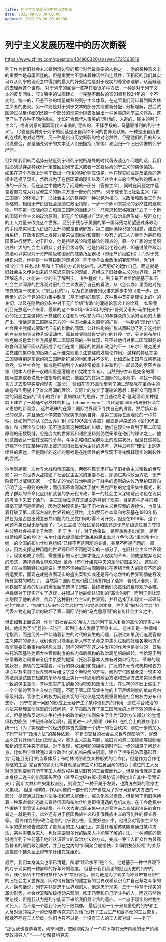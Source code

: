 ```yaml
---
title: 列宁主义发展历程中的历次断裂
date: 2022-08-06 00:00:00
updated: 2022-08-06 00:00:00
---
```


# 列宁主义发展历程中的历次断裂

https://www.zhihu.com/question/434900320/answer/1721363819

列宁作为新旧社会主义者划清边界的那个时代最重要的人物之一，他的某种意义上的重要性是毋庸置疑的。但是重要性不意味着神话性和连续性，正相反的我们其实可以从列宁的理论之中得到的最大的好处恰恰是对于现实的尊重和理解，从而辩证的去理解这个世界。
对于列宁的阅读一直存在着很多种方法，一种是对于列宁文本的反复回味，咬文嚼字的试图建立一个完整不断裂的1901直到1924年的一个不变的，统一的，只是不停的增量成熟的列宁主义体系，在这里我们可以看到斯大林主义者的史观。另一种则是对于列宁文本的部分文段重新分配，分析理解，然后试图通过尽量详细的还原一个部分的现实分镜去发展出一种另类的列宁主义体系，这里产生了各种不同的极端，比如符合现代人审美的“理想的，人道的，民主的列宁主义”，或者刻意的偏离现代人审美的“恐怖的，不择手段的，马基雅维利的列宁主义”。
尽管这两种对于列宁的阅读是出自两种不同的世界观认知，一种是出自历史的连续的绝对必然性，另一种是出自历史断裂的绝对必然性，但是他们的目的却又吊诡重合，都是通过列宁的文本让人们去拥抱（警惕）和回归一个旧日偶像的列宁尸体。

但如果我们转而选择去贴近列宁和列宁他所身处的时代再去谈这个问题的话，我们就必须抛弃那种我们一定要回到列宁主义或者一定要远离列宁主义的偶像偏执。
如果在这个基础上对列宁做出一句话的评价则应该是，他在现实抑或是反革命的选择中选择了现实，然后成为了在俄国革命现实以及旧社会主义的全面失败的解决方法的一部分，但在这之中他成为了问题的一部分（官僚主义），同时在问题之中蕴含着努力成为对官僚主义的解决方法一部分的列宁。
列宁成长在旧社会主义（第二国际）的环境之下，旧社会主义的秩序是一种以党为核心，以政治和政治工作为基础的，相信无产阶级社会是通过政治指导，一步一个脚印来实现的必然性的建筑物。早在第一国际的灭亡和第二国际的重建之时，马克思和恩格斯就订立了一个新的国际社会主义的政治原则，即无产阶级通过广泛的参与政治最后形成一股群众化的工人力量来改变这个世界。
区别于残存于美国的第一国际残党希望通过非政治的手段来实现工人阶级的上升抑或是自我解放，第二国际选择积极的组党，建立政治系统，在政治议题上发挥力量来试图维护和控制一股有力的工人力量作为筹码和国家进行博弈。对于群众，他是持建设论和灌输论的观点的，即一个广袤的党组织培养广大的社会主义群众；对于阶级斗争，他是持政治化观点的，即通过某种政治方法可以实现对于资产阶级和国家的威胁乃至霸权（即无产阶级胜利）；而对于党组织内部，他则是一种等级制的观点的，基于参与议会政治的客观环境，党“组织”的工作任务以科层和上下级的方式传达进行，从而更好的运作自己。而这就是旧社会主义传达出来的马克思原则性的观点，这组成了旧社会主义的世界观，只有理解这点，才能进一步的去了解列宁。
某种程度上，列宁最开始恰恰是基于和旧社会主义同源的世界观对旧社会主义发表了自己的看法，从《怎么办》里面他对先锋党的第一次定义（“职业化的”），以及在追随普列汉诺夫脚步中的《进一步，退两步》的对于党的权力集中制度（基于当时的现实，这种集中首先是理论上的）的关切，以及在随后的分裂中对于无产阶级“专政”的灌输论意义上的诠释。
如果我们目光放远一点来看，最早的这个1901年-1903年的列宁-普列汉诺夫-马尔托夫中心的社民工党这种对于党建的关注和对于以党为中心的与群众的关系的理论的大量产出，恰恰是第二国际往东方的一种旧社会主义原则的扩张，一种新的“现代化”的社会民主党模式要取代旧有的松散的同盟，公社结构的扩张从而鼓动了列宁这批新的左派参加到这种革新运动中。而其成果则就是党建化的社民工党，无论是布尔什维克抑或是孟什维克都是第二国际原则的一种体现，只不过他们对第二国际原则的取舍和理解不同从而形成了他们在第二国际的位置和政见的不一（布尔什维克更关注党建的集中化的趋势而孟什维克则更关注党建的灌输论作用）
这样的特征在第二国际特别是东欧的第二国际新扩展的地区里并不少见，比如波兰王国与立陶宛社会党，波兰社会党，抑或是归纳到个人的经常被拿出来和列宁一起谈及的罗莎卢森堡（她本人很长一段时间里是灌输论和党建主义者）。当然列宁并非是完全的第二国际意志或者说处于被指导的地位，他尝试的在第二国际的世界观中，寻找一种语言方式去形容突变的现实（革命），譬如在1905革命里列宁通过观察党在革命中的轨迹和作用提出了群众高潮的理论，实际上的放弃了灌输论思想：将群众问题置于党的问题之前的“渺小的党和广袤的群众”的思辨，并且通过高潮-低潮理论某种程度上建立了一种通过必然性的机运（chance event）取代灌输-建设传统旧社会主义思想的新观念。
这种暧昧的在第二国际世界观下寻找自己的语言，然后扬弃自己的观念，并且通过不停突变的现实来观察自身，是第二国际左派理论的一种共性，比如列宁的从《怎么办》到《论1905革命各篇》抑或是卢森堡的《论1905革命》和《理论与实践》无不透露着这种暧昧的纠缠，他们在现实中看到了第二国际原则的无数裂缝，但是庞大的世界观和语言逻辑则仍然笼罩在他们的理论之上。他们试图表达一些在现实的革命，斗争策略和底层群众上的现实状况，但是在这种世界观下他们又某种程度上被迫回归社民党为主体的思考，这种思考在“理论”上是连续性的表达，但是同样的这样的思考是在连续性的世界观下寻找解释现实的断裂性的尝试。

尔后则是第一次世界大战和俄国革命，两者在现实里打破了旧社会主义精致的世界观：第一次世界大战摧毁了社会民主主义的重要基石，即通过某种政治方法，无产阶级可以威慑国家，一切形式的党的政治手段对于战争的遏制的失败乃至护国转向证明了这一原则的失败；而俄国革命则淘汰了就社民党严格的党组织集中模式，形成了群众的革命化组织和武装的多元化专政，单一的社会主义灌输建设论也在现实的考验下失去了活力。
第二国际左派在这里面追寻到了现实，但是这种追寻的结果毫无疑问是痛苦的，因为这种现实是打破了旧社会主义世界观的连续性，也意味着打破了第二国际左派的世界观的连续性。比如罗莎卢森堡和考茨基在1910年仍然在为是否提出德意志共和国为社民党口号吵得不可开交，但是在1918年，这个问题本身已经无足轻重了，“人民主权”的社民党共和国还是无产阶级通过暴力夺取并分解社会被摆上了台面。
列宁也一样，对于他来说，是否重新提出党建，是否继续按照旧的1912年布尔什维克提纲继续“激进的民主主义斗争”以及“重新集中化统一的全国的布尔什维克组织”已经不再是问题的关键，甚至不再是问题的一部分，因为支撑这种问题的世界观已经不再是现实的一部分了，在旧社会主义世界观下，现实形成了断裂，需要重新的认识世界才能走入现实的革命，抑或是放弃现实的形式，选择遵循世界观的反-革命（布尔什维克中央的革命护国主义）。
这就如同《查拉图斯特拉如是说》里面不信神的查拉图斯特拉在煮锅里倒入的所有不同的机运要素，而现在就是直面现实的盛出菜肴抑或还是等待必然性的世界观彻底吞没所有食材的时刻了。
当然第二国际左派们最后纷纷作出了选择，普列汉诺夫，策列铁里在革命的机运的爆发面前选择了退缩，最终被他们必然性的世界观所吞噬，卢森堡对于现实产生了迟疑，并错过了她最终认识到的“革命时刻”，而列宁则让现实割裂了他的语言，舍弃了这种旧社会主义的世界观，并且选择了和现实一起砸碎他的“理论”，“先锋”以及旧社会主义的“党”和党原则本身，作为着“旧社会主义”的代表人物走向了新的破坏了第二国际坚持的“马克思原则”的新的社会主义之中。

但正如我上面说的，作为“旧社会主义”解决方法的列宁进入到新的革命的现实之中时，他成为了“问题的一部分”，即列宁本人发展了官僚主义。
这并非是一种情绪化指责，而是另外一种伴随着新生的时代的新生的问题，我说过如果我们追溯官僚主义弊病的源头，我们也许只能看到斯大林在革命之中焦头烂额的处理各地地方革命军事委员会事物的抱怨文章，同样的列宁在这之中发挥的作用也是类似的，日后被托洛茨基称为斯大林官僚制度的权力垄断机构的政治局组织的崛起，恰恰源于列宁借助政治局重审全俄中执委的提案（托洛茨基本人亦有过类似行为）。
革命的现实状况，迫切的生存需要，平行的群众组织和党组织，广泛的多元专政机构和权力核心以及来自旧世界观碎片组成了这个新时代的开端，而列宁试图整合这一现实的方法则是试图在松散的革命基础上实行一种通用的政治方法和交涉方法来实现步调一致的保卫革命。这种现实产生的新的世界观和政治方法，在生存的基础上催生了一个全新的官僚主义权力问题，不同于第二国际集中党的上下层级制度的单向党内等级制度，官僚主义的权力问题关切的不仅仅是党内更重要的是社会的权力分布和垄断。
列宁在这一问题的形成上无疑产生了某种催化剂的作用，通过平台政治的方法来整理革命联盟的分歧问题，列宁虽然放弃了第二国际党的上行下效的集中主义，但是他和反对派斗争拉拢中的政治的方法则催生了作为“政治方法部分”的党组织权力膨胀（书记处和政治局）。而更进一步的重建（NEP）在社会上的秩序化和统一化（为了实现统一的经济秩序首先需要一个统一的社会秩序）则进一步的加大了列宁对于“政治方法”的某种依赖。
在新旧交替的社会主义世界观影响下，官僚主义还有其他的比如垄断主义，寡头主义这些问题，被旧有的第二国际党等级制度和新的现实冲突下模糊。对于发现，解决问题的探索则时而进一步的加深了问题本身，比如列宁继续通过设立政治化的机构来解决问题，建立了很多托洛茨基形容为“万能且无用”的监察体系；布哈林试图建立某种形式的合作化，但是作为合作化基础的工会-党官僚的寡头化本身就是官僚主义和右翼回潮的核心；激进的工人反对派宣称要剥夺所有非工人参政权并且以旧有的工会取而代之，但是恰恰就是工会本身接二连三的出现寡头官僚（甚至布党极右翼-劳资协调派别也出自其中-梁赞诺夫）；而斯大林和中央集权派别，则建立了一种不属于左翼，也清洗右翼的官僚主义集权。
但是同样的，作为问题的一部分的列宁也成为了对于问题解决方法的一部分，尽管通过政治方法寻找和解决官僚化，寡头化难以奏效，但是列宁仍旧保持着一种革命者的态度去看待俄国和布尔什维克即将遭遇的危机本身。在工会危机中他拒绝了梁赞诺夫的提案，在八次大会上民主集中派对官僚主义宣战的演讲的合作者之一就是列宁，此外还有对于俄国民族主义和非俄民族主义的可能性的探查等等。
最终作为列宁政治遗言的《宁要少些，但要好些》中，他将反对官僚主义的斗争的愿景和告诫放在了更基层的工人组织上，并最终希望苏联能够通过某种方法，某种需要后来人，也许需要很多代的后来人才能够了解的方法，一种彻底的能够抛弃列宁生前基于他的认识建立的政治方法的方式，完成一种工人群众作为最高监督者的颠倒政治模式，并且在党内的“如同聚会般愉快，如同朋友般轻松”的关系连接这个群众至上的布尔什维克党组织。

最后，我们本身其实也早已清楚，所谓“理论水平”是什么，他是基于一种世界观下的对于现实的一种解释的好与坏的程度。
但基于我们真正的贴近历史的列宁的话，我们恰恰不应该用某种“水平“来形容他，因为他是为了现实而冲破带有局限性的旧社会主义世界观，同时带有挫折的建立新的世界观和认识论并自己与之斗争的人。换句话说，列宁并非是忠于世界观的人，他是忠于现实，忠于一种基于现实的革命形势，社会状况和阶级运动来观测，修正乃至和自己所斗争的人，而这虽然饱受忽视，但是我认为是列宁能留下来给我们最宝贵的遗产。一个忠于现实的唯物主义死人，而不是一个赢到今天的不败偶像。
最后引用一个十分有意思的列宁和工人反对派领袖之一的史略普科克夫的对话
“没有了工业生产和最基础的工业恢复，那就不存在工人阶级，你们也只不过是一个没有工人的工人反对派”
——列宁

“那么我也要恭喜您，列宁同志，您刚刚成为了一个并不存在无产阶级的无产阶级专政领导人”
*——*史略普科克夫
